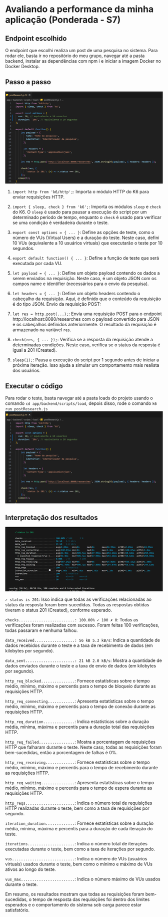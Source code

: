 # Avaliando a performance da minha aplicação (Ponderada - S7)

## Endpoint escolhido
O endpoint que escolhi realiza um post de uma pesquisa no sistema. Para rodar ele, basta ir no repositório do meu grupo, navegar até a pasta backend, instalar as dependências com npm i e iniciar a imagem Docker no Docker Desktop.

## Passo a passo
![Código](./assets/print-k6.png)

1. `import http from 'k6/http';`: Importa o módulo HTTP do K6 para enviar requisições HTTP. 

2. `import { sleep, check } from 'k6';`: Importa os módulos `sleep` e `check` do K6. O `sleep` é usado para pausar a execução do script por um determinado período de tempo, enquanto o `check` é usado para verificar se uma condição é verdadeira durante o teste.

3. `export const options = { ... }`: Define as opções de teste, como o número de VUs (Virtual Users) e a duração do teste. Neste caso, defini 10 VUs (equivalente a 10 usuários virtuais) que executarão o teste por 10 segundos.

4. `export default function() { ... }`: Define a função de teste que será executada por cada VU.

5. `let payload = { ... }`: Define um objeto payload contendo os dados a serem enviados na requisição. Neste caso, é um objeto JSON com os campos name e identifier (necessários para o envio da pesquisa).

6. `let headers = { ... }`: Define um objeto headers contendo o cabeçalho da requisição. Aqui, é definido que o conteúdo da requisição é do tipo JSON.
Envio da requisição POST:

7. `let res = http.post(...);`: Envia uma requisição POST para o endpoint http://localhost:8080/researches com o payload convertido para JSON e os cabeçalhos definidos anteriormente. O resultado da requisição é armazenado na variável `res`.

8. `check(res, { ... });`: Verifica se a resposta da requisição atende a determinadas condições. Neste caso, verifica se o status da resposta é igual a 201 (Created).

9. `sleep(1);`: Pausa a execução do script por 1 segundo antes de iniciar a próxima iteração. Isso ajuda a simular um comportamento mais realista dos usuários.

## Executar o código

Para rodar o teste, basta navegar até a pasta loads do projeto usando o comando `cd app/backend/scripts/load`, depois disso, rode o comando `k6 run postResearch.js`
![K6](./assets/print-k6.png)

## Interpretação dos resultados
![Resultados](./assets/results-k6.png)

`✓ status is 201`: Isso indica que todas as verificações relacionadas ao status da resposta foram bem-sucedidas. Todas as respostas obtidas tiveram o status 201 (Created), conforme esperado.

`checks.........................: 100.00% ✓ 100 ✗ 0`: Todas as verificações foram realizadas com sucesso. Foram feitas 100 verificações, todas passaram e nenhuma falhou.

`data_received..................: 56 kB 5.3 kB/s`: Indica a quantidade de dados recebidos durante o teste e a taxa de recebimento de dados (em kilobytes por segundo).

`data_sent......................: 21 kB 2.0 kB/s`: Mostra a quantidade de dados enviados durante o teste e a taxa de envio de dados (em kilobytes por segundo).

`http_req_blocked...............`: Fornece estatísticas sobre o tempo médio, mínimo, máximo e percentis para o tempo de bloqueio durante as requisições HTTP.

`http_req_connecting............`: Apresenta estatísticas sobre o tempo médio, mínimo, máximo e percentis para o tempo de conexão durante as requisições HTTP.

`http_req_duration..............`: Indica estatísticas sobre a duração média, mínima, máxima e percentis para a duração total das requisições HTTP.

`http_req_failed................`: Mostra a porcentagem de requisições HTTP que falharam durante o teste. Neste caso, todas as requisições foram bem-sucedidas, então a porcentagem de falhas é 0%.

`http_req_receiving.............`: Fornece estatísticas sobre o tempo médio, mínimo, máximo e percentis para o tempo de recebimento durante as requisições HTTP.

`http_req_waiting...............`: Apresenta estatísticas sobre o tempo médio, mínimo, máximo e percentis para o tempo de espera durante as requisições HTTP.

`http_reqs......................`: Indica o número total de requisições HTTP realizadas durante o teste, bem como a taxa de requisições por segundo.

`iteration_duration.............`: Fornece estatísticas sobre a duração média, mínima, máxima e percentis para a duração de cada iteração do teste.

`iterations.....................`: Indica o número total de iterações executadas durante o teste, bem como a taxa de iterações por segundo.

`vus............................`: Indica o número de VUs (usuários virtuais) usados durante o teste, bem como o mínimo e máximo de VUs ativos ao longo do teste.

`vus_max........................`: Indica o número máximo de VUs usados durante o teste.

Em resumo, os resultados mostram que todas as requisições foram bem-sucedidas, o tempo de resposta das requisições foi dentro dos limites esperados e o comportamento do sistema sob carga parece estar satisfatório.